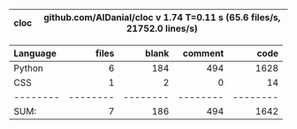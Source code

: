 cloc|github.com/AlDanial/cloc v 1.74  T=0.11 s (65.6 files/s, 21752.0 lines/s)
--- | ---

Language|files|blank|comment|code
:-------|-------:|-------:|-------:|-------:
Python|6|184|494|1628
CSS|1|2|0|14
--------|--------|--------|--------|--------
SUM:|7|186|494|1642
